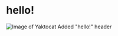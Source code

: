 # hello!
![Image of Yaktocat](https://octodex.github.com/images/yaktocat.png)
Added "hello!" header

